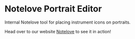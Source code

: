 # Notelove Portrait Editor 

Internal Notelove tool for placing instrument icons on portraits.

Head over to our website [Notelove](www.notelove.org) to see it in action!
